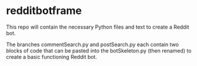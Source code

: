 # redditbotframe

This repo will contain the necessary Python files and text to create a Reddit bot.


The branches commentSearch.py and postSearch.py each contain two blocks of  code that can be pasted into the botSkeleton.py (then renamed) to create a basic functioning Reddit bot.
